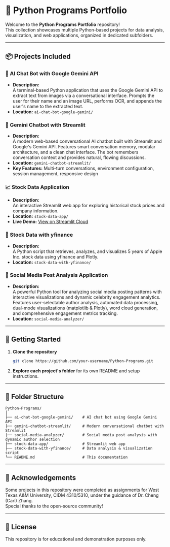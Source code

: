 # 🐍 Python Programs Portfolio

Welcome to the **Python Programs Portfolio** repository!  
This collection showcases multiple Python-based projects for data analysis, visualization, and web applications, organized in dedicated subfolders.

---

## 📦 Projects Included

### 🤖 AI Chat Bot with Google Gemini API

- **Description:**  
  A terminal-based Python application that uses the Google Gemini API to extract text from images via a conversational interface. Prompts the user for their name and an image URL, performs OCR, and appends the user's name to the extracted text.
- **Location:** `ai-chat-bot-google-gemini/`

### 🤖 Gemini Chatbot with Streamlit

- **Description:**  
  A modern web-based conversational AI chatbot built with Streamlit and Google's Gemini API. Features smart conversation memory, modular architecture, and a clean chat interface. The bot remembers conversation context and provides natural, flowing discussions.
- **Location:** `gemini-chatbot-streamlit/`
- **Key Features:** Multi-turn conversations, environment configuration, session management, responsive design

### 📈 Stock Data Application

- **Description:**  
  An interactive Streamlit web app for exploring historical stock prices and company information.
- **Location:** `stock-data-app/`
- **Live Demo:** [View on Streamlit Cloud](https://python-programs-v9puvb4eqw5cfalfr8qgdi.streamlit.app/)

### 🍏 Stock Data with yfinance

- **Description:**  
  A Python script that retrieves, analyzes, and visualizes 5 years of Apple Inc. stock data using yfinance and Plotly.
- **Location:** `stock-data-with-yfinance/`

### 📱 Social Media Post Analysis Application

- **Description:**  
  A powerful Python tool for analyzing social media posting patterns with interactive visualizations and dynamic celebrity engagement analytics. Features user-selectable author analysis, automated data processing, dual-mode visualizations (matplotlib & Plotly), word cloud generation, and comprehensive engagement metrics tracking.
- **Location:** `social-media-analyzer/`

---

## 🚀 Getting Started

1. **Clone the repository**
   ```bash
   git clone https://github.com/your-username/Python-Programs.git
   ```
2. **Explore each project's folder** for its own README and setup instructions.

---

## 📂 Folder Structure

```
Python-Programs/
│
├── ai-chat-bot-google-gemini/    # AI chat bot using Google Gemini API
├── gemini-chatbot-streamlit/     # Modern conversational chatbot with Streamlit
├── social-media-analyzer/        # Social media post analysis with dynamic author selection
├── stock-data-app/               # Streamlit web app
├── stock-data-with-yfinance/     # Data analysis & visualization script
└── README.md                     # This documentation
```

---

## 🙏 Acknowledgements

Some projects in this repository were completed as assignments for West Texas A&M University, CIDM 4310/5310, under the guidance of Dr. Cheng (Carl) Zhang.  
Special thanks to the open-source community!

---

## 📝 License

This repository is for educational and demonstration purposes only.
